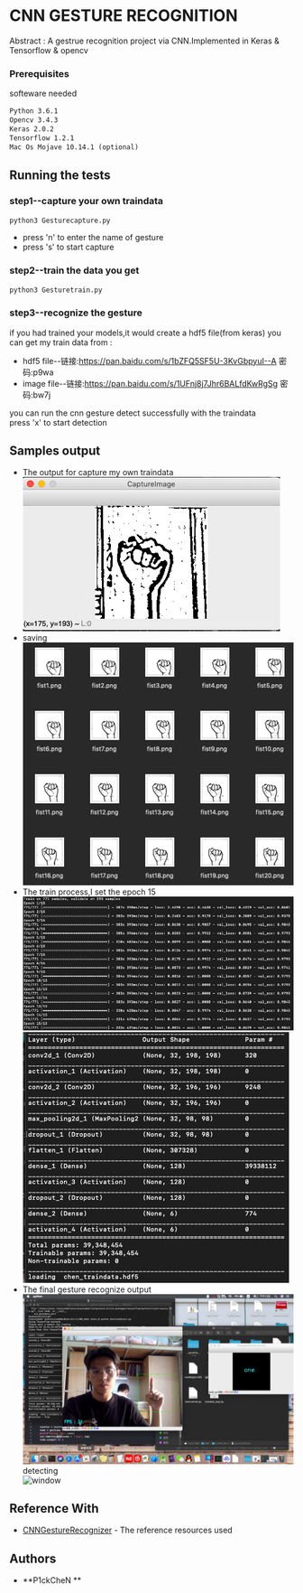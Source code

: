 # CNN GESTURE RECOGNITION

Abstract : A gestrue recognition project via CNN.Implemented in Keras & Tensorflow & opencv

### Prerequisites

softeware needed

```
Python 3.6.1
Opencv 3.4.3
Keras 2.0.2
Tensorflow 1.2.1
Mac Os Mojave 10.14.1 (optional)
```

## Running the tests
### step1--capture your own traindata
```
python3 Gesturecapture.py
```
* press 'n' to enter the name of gesture
* press 's' to start  capture
### step2--train the data you get
```
python3 Gesturetrain.py
```
### step3--recognize the gesture
if you had trained your models,it would create a hdf5 file(from keras)
you can get my train data from :

* hdf5 file--链接:https://pan.baidu.com/s/1bZFQ5SF5U-3KvGbpyuI--A  密码:p9wa
* image file--链接:https://pan.baidu.com/s/1UFnj8j7Jhr6BALfdKwRgSg  密码:bw7j

you can run the cnn gesture detect successfully with the traindata  
press 'x' to start detection
## Samples output
- The output for capture my own traindata  
![window](samples/Gesturecapture.png)
- saving  
![window](samples/image.png)
- The train process,I set the epoch 15  
![window](samples/epoch.png)
![window](samples/cnnstructure.png)
- The final gesture recognize output  
![window](samples/Guesturedetect.png)
detecting  
![window](samples/gesture.gif)
## Reference With
* [CNNGestureRecognizer](https://github.com/asingh33/CNNGestureRecognizer) - The reference resources used
## Authors
* **P1ckCheN **

